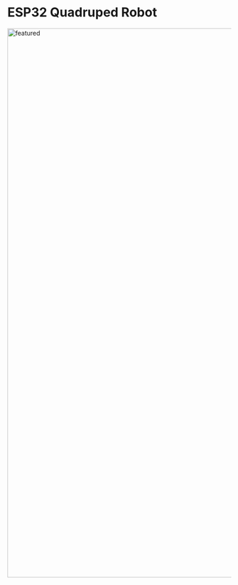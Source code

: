 # ESP32 Quadruped Robot

<img width="1233" alt="featured" src="https://github.com/user-attachments/assets/6dec031b-8b68-4e31-a1dd-df200c16b152" />

